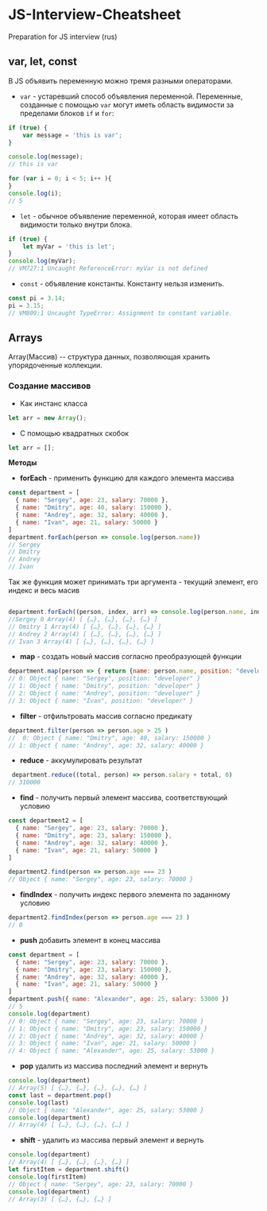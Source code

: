 # JS-Interview-Cheatsheet
Preparation for JS interview (rus)

## var, let, const
В JS объявить переменную можно тремя разными операторами.
* `var` - устаревший способ объявления переменной. Переменные, созданные с помощью `var` могут иметь область видимости за пределами блоков `if` и `for`:
```javascript
if (true) {
    var message = 'this is var';
}

console.log(message); 
// this is var

for (var i = 0; i < 5; i++ ){
}
console.log(i);
// 5
```
* `let` - обычное объявление переменной, которая имеет область видимости только внутри блока.
```javascript
if (true) {
    let myVar = 'this is let';
}
console.log(myVar);
// VM727:1 Uncaught ReferenceError: myVar is not defined
```
* `const` - объявление константы. Константу нельзя изменить.
```javascript
const pi = 3.14;
pi = 3.15;
// VM809:1 Uncaught TypeError: Assignment to constant variable.
```
## Arrays 
Array(Массив) -- структура данных, позволяющая хранить упорядоченные коллекции.

### Создание массивов
* Как инстанс класса
```javascript
let arr = new Array();
```
* С помощью квадратных скобок
```javascript
let arr = [];
```
**Методы**
* **forEach** - применить функцию для каждого элемента массива
```javascript
const department = [
  { name: "Sergey", age: 23, salary: 70000 },
  { name: "Dmitry", age: 40, salary: 150000 },
  { name: "Andrey", age: 32, salary: 40000 },
  { name: "Ivan", age: 21, salary: 50000 }
]
department.forEach(person => console.log(person.name))
// Sergey
// Dmitry
// Andrey
// Ivan
```
Так же функция может принимать три аргумента - текущий элемент, его индекс и весь масив
```javascript

department.forEach((person, index, arr) => console.log(person.name, index, arr))
//Sergey 0 Array(4) [ {…}, {…}, {…}, {…} ]
// Dmitry 1 Array(4) [ {…}, {…}, {…}, {…} ]
// Andrey 2 Array(4) [ {…}, {…}, {…}, {…} ]
// Ivan 3 Array(4) [ {…}, {…}, {…}, {…} ]
```
* **map** - создать новый массив согласно преобразующей функции
```javascript
department.map(person => { return {name: person.name, position: "developer"}})
// 0: Object { name: "Sergey", position: "developer" }
// 1: Object { name: "Dmitry", position: "developer" }
// 2: Object { name: "Andrey", position: "developer" }
// 3: Object { name: "Ivan", position: "developer" }
```
* **filter** - отфильтровать массив согласно предикату
```javascript
department.filter(person => person.age > 25 )
//  0: Object { name: "Dmitry", age: 40, salary: 150000 }
// 1: Object { name: "Andrey", age: 32, salary: 40000 }
```
* **reduce** - аккумулировать результат
```javascript
 department.reduce((total, person) => person.salary + total, 0)
// 310000
```
* **find** - получить первый элемент массива, соответствующий условию
```javascript
const department2 = [
  { name: "Sergey", age: 23, salary: 70000 },
  { name: "Dmitry", age: 23, salary: 150000 },
  { name: "Andrey", age: 32, salary: 40000 },
  { name: "Ivan", age: 21, salary: 50000 }
]

department2.find(person => person.age === 23 )
// Object { name: "Sergey", age: 23, salary: 70000 }
```
* **findIndex** - получить индекс первого элемента по заданному условию
```javascript
department2.findIndex(person => person.age === 23 )
// 0
```
* **push** добавить элемент в конец массива 
```javascript
const department = [
  { name: "Sergey", age: 23, salary: 70000 },
  { name: "Dmitry", age: 23, salary: 150000 },
  { name: "Andrey", age: 32, salary: 40000 },
  { name: "Ivan", age: 21, salary: 50000 }
]
department.push({ name: "Alexander", age: 25, salary: 53000 })
// 5
console.log(department)
// 0: Object { name: "Sergey", age: 23, salary: 70000 }
// 1: Object { name: "Dmitry", age: 23, salary: 150000 }
// 2: Object { name: "Andrey", age: 32, salary: 40000 }
// 3: Object { name: "Ivan", age: 21, salary: 50000 }
// 4: Object { name: "Alexander", age: 25, salary: 53000 }
```
* **pop** удалить из массива последний элемент и вернуть
```javascript
console.log(department)
// Array(5) [ {…}, {…}, {…}, {…}, {…} ]
const last = department.pop()
console.log(last)
// Object { name: "Alexander", age: 25, salary: 53000 }
console.log(department)
// Array(4) [ {…}, {…}, {…}, {…} ]
```
* **shift** - удалить из массива первый элемент и вернуть
```javascript
console.log(department)
// Array(4) [ {…}, {…}, {…}, {…} ]
let firstItem = department.shift()
console.log(firstItem)
// Object { name: "Sergey", age: 23, salary: 70000 }
console.log(department)
// Array(3) [ {…}, {…}, {…} ]
